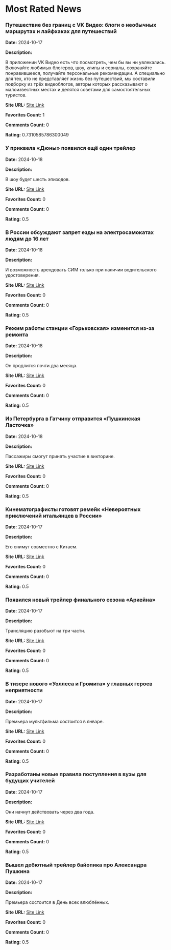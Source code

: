 <html><body><h1>Most Rated News</h1>
<h3>Путешествие без границ с VK Видео: блоги о необычных маршрутах и лайфхаках для путешествий</h3>
<b>Date:</b> 2024-10-17<p></p>
<b>Description:</b> <p>В приложении VK Видео есть что посмотреть, чем бы вы ни увлекались. Включайте любимых блогеров, шоу, клипы и сериалы, сохраняйте понравившееся, получайте персональные рекомендации. А специально для тех, кто не представляет жизнь без путешествий, мы составили подборку из трёх видеоблогов, авторы которых рассказывают о малоизвестных местах и делятся советами для самостоятельных туристов.</p><p></p>
<b>Site URL:</b> <a href="https://kudago.com/all/news/puteshestvie-bez-granits-s-vk/">Site Link</a><p></p>
<b>Favorites Count:</b> 1<p></p>
<b>Comments Count:</b> 0<p></p>
<b>Rating:</b> 0.7310585786300049<p></p>
<h3>У приквела «Дюны» появился ещё один трейлер</h3>
<b>Date:</b> 2024-10-18<p></p>
<b>Description:</b> <p>В шоу будет шесть эпизодов.</p><p></p>
<b>Site URL:</b> <a href="https://kudago.com/all/news/u-prikvela-dyunyi-poyavilsya/">Site Link</a><p></p>
<b>Favorites Count:</b> 0<p></p>
<b>Comments Count:</b> 0<p></p>
<b>Rating:</b> 0.5<p></p>
<h3>В России обсуждают запрет езды на электросамокатах людям до 16 лет</h3>
<b>Date:</b> 2024-10-18<p></p>
<b>Description:</b> <p>И возможность арендовать СИМ только при наличии водительского удостоверения. </p><p></p>
<b>Site URL:</b> <a href="https://kudago.com/all/news/na-samokatah-razreshat-ezdit-s/">Site Link</a><p></p>
<b>Favorites Count:</b> 0<p></p>
<b>Comments Count:</b> 0<p></p>
<b>Rating:</b> 0.5<p></p>
<h3>Режим работы станции «Горьковская» изменится из-за ремонта</h3>
<b>Date:</b> 2024-10-18<p></p>
<b>Description:</b> <p>Он продлится почти два месяца.</p><p></p>
<b>Site URL:</b> <a href="https://kudago.com/spb/news/rezhim-gorkovskoj-izmenitsya-iz-za-remonta/">Site Link</a><p></p>
<b>Favorites Count:</b> 0<p></p>
<b>Comments Count:</b> 0<p></p>
<b>Rating:</b> 0.5<p></p>
<h3>Из Петербурга в Гатчину отправится «Пушкинская Ласточка»</h3>
<b>Date:</b> 2024-10-18<p></p>
<b>Description:</b> <p>Пассажиры смогут принять участие в викторине.</p><p></p>
<b>Site URL:</b> <a href="https://kudago.com/spb/news/pushkinskaya-lastochka-iz-peterburga-v-gatchinu/">Site Link</a><p></p>
<b>Favorites Count:</b> 0<p></p>
<b>Comments Count:</b> 0<p></p>
<b>Rating:</b> 0.5<p></p>
<h3>Кинематографисты готовят ремейк «Невероятных приключений итальянцев в России»</h3>
<b>Date:</b> 2024-10-17<p></p>
<b>Description:</b> <p>Его снимут совместно с Китаем.</p><p></p>
<b>Site URL:</b> <a href="https://kudago.com/all/news/kinematografistyi-gotovyat-remejk/">Site Link</a><p></p>
<b>Favorites Count:</b> 0<p></p>
<b>Comments Count:</b> 0<p></p>
<b>Rating:</b> 0.5<p></p>
<h3>Появился новый трейлер финального сезона «Аркейна»</h3>
<b>Date:</b> 2024-10-17<p></p>
<b>Description:</b> <p>Трансляцию разобьют на три части.</p><p></p>
<b>Site URL:</b> <a href="https://kudago.com/all/news/trejler-finalnogo-sezona-arkejna/">Site Link</a><p></p>
<b>Favorites Count:</b> 0<p></p>
<b>Comments Count:</b> 0<p></p>
<b>Rating:</b> 0.5<p></p>
<h3>В тизере нового «Уоллеса и Громита» у главных героев неприятности</h3>
<b>Date:</b> 2024-10-17<p></p>
<b>Description:</b> <p>Премьера мультфильма состоится в январе.</p><p></p>
<b>Site URL:</b> <a href="https://kudago.com/all/news/v-tizere-novogo-uollesa-i/">Site Link</a><p></p>
<b>Favorites Count:</b> 0<p></p>
<b>Comments Count:</b> 0<p></p>
<b>Rating:</b> 0.5<p></p>
<h3>Разработаны новые правила поступления в вузы для будущих учителей</h3>
<b>Date:</b> 2024-10-17<p></p>
<b>Description:</b> <p>Они начнут действовать через два года.</p><p></p>
<b>Site URL:</b> <a href="https://kudago.com/all/news/razrabotanyi-novyie-pravila/">Site Link</a><p></p>
<b>Favorites Count:</b> 0<p></p>
<b>Comments Count:</b> 0<p></p>
<b>Rating:</b> 0.5<p></p>
<h3>Вышел дебютный трейлер байопика про Александра Пушкина</h3>
<b>Date:</b> 2024-10-17<p></p>
<b>Description:</b> <p>Премьера состоится в День всех влюблённых.</p><p></p>
<b>Site URL:</b> <a href="https://kudago.com/all/news/trejler-bajopika-pro-aleksandra-pushkina/">Site Link</a><p></p>
<b>Favorites Count:</b> 0<p></p>
<b>Comments Count:</b> 0<p></p>
<b>Rating:</b> 0.5<p></p>
</body></html>